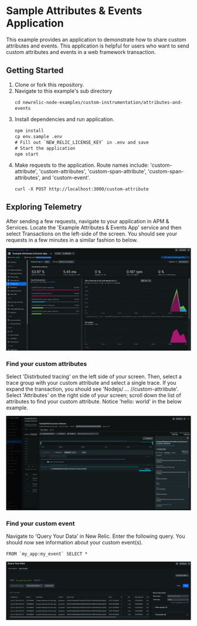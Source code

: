 # Sample Attributes & Events Application

This example provides an application to demonstrate how to share custom attributes and events. This application is helpful for users who want to send custom attributes and events in a web framework transaction.

## Getting Started

1. Clone or fork this repository.
2. Navigate to this example's sub directory
   ```
   cd newrelic-node-examples/custom-instrumentation/attributes-and-events
   ```
3. Install dependencies and run application.
   ```
   npm install
   cp env.sample .env
   # Fill out `NEW_RELIC_LICENSE_KEY` in .env and save 
   # Start the application
   npm start
   ```
4. Make requests to the application. Route names include: 'custom-attribute', 'custom-attributes', 'custom-span-attribute', 'custom-span-attributes', and 'custom-event'.
   ```
   curl -X POST http://localhost:3000/custom-attribute
   ```

## Exploring Telemetry

After sending a few requests, navigate to your application in APM & Services. Locate the 'Example Attributes & Events App' service and then select Transactions on the left-side of the screen. You should see your requests in a few minutes in a similar fashion to below.

![1721149128373](image/README/1721149128373.png)

### Find your custom attributes

Select 'Distirbuted tracing' on the left side of your screen. Then, select a trace group with your custom attribute and select a single trace. If you expand the transaction, you should see 'Nodejs/ ... //custom-attriibute'. Select 'Attributes' on the right side of your screen; scroll down the list of attributes to find your custom attribute. Notice 'hello: world' in the below example.

![1721149619968](image/README/1721149619968.png)

### Find your custom event

Navigate to 'Query Your Data' in New Relic. Enter the following query. You should now see information about your custom event(s).

```NRQL
FROM `my_app:my_event` SELECT *
```

![1721149915594](image/README/1721149915594.png)
